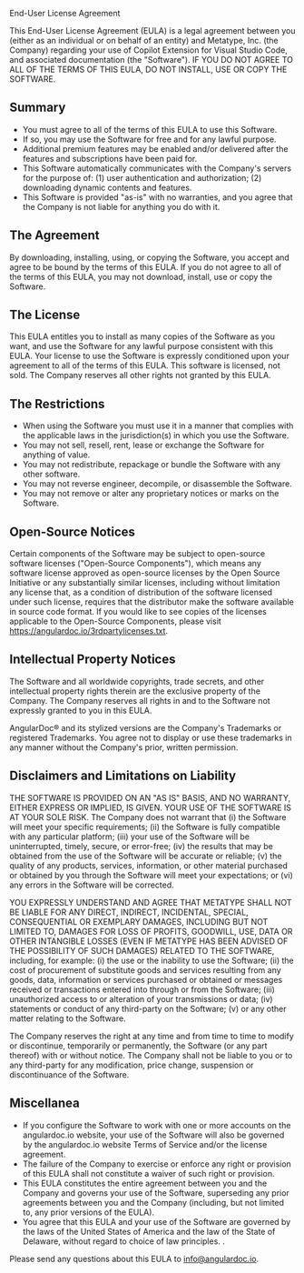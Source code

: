 End-User License Agreement

This End-User License Agreement (EULA) is a legal agreement between you (either as an individual or on behalf of an entity) and Metatype, Inc. (the Company) regarding your use of Copilot Extension for Visual Studio Code, and associated documentation (the "Software"). 
IF YOU DO NOT AGREE TO ALL OF THE TERMS OF THIS EULA, DO NOT INSTALL, USE OR COPY THE SOFTWARE.

## Summary

- You must agree to all of the terms of this EULA to use this Software.
- If so, you may use the Software for free and for any lawful purpose.
- Additional premium features may be enabled and/or delivered after the features and subscriptions have been paid for.
- This Software automatically communicates with the Company's servers for the purpose of: (1) user authentication and authorization; (2) downloading dynamic contents and features. 
- This Software is provided "as-is" with no warranties, and you agree that the Company is not liable for anything you do with it.

## The Agreement

By downloading, installing, using, or copying the Software, you accept and agree to be bound by the terms of this EULA. 
If you do not agree to all of the terms of this EULA, you may not download, install, use or copy the Software.

## The License

This EULA entitles you to install as many copies of the Software as you want, and use the Software for any lawful purpose consistent with this EULA. 
Your license to use the Software is expressly conditioned upon your agreement to all of the terms of this EULA. 
This software is licensed, not sold. The Company reserves all other rights not granted by this EULA.

## The Restrictions

- When using the Software you must use it in a manner that complies with the applicable laws in the jurisdiction(s) in which you use the Software.
- You may not sell, resell, rent, lease or exchange the Software for anything of value.
- You may not redistribute, repackage or bundle the Software with any other software.
- You may not reverse engineer, decompile, or disassemble the Software.
- You may not remove or alter any proprietary notices or marks on the Software.

## Open-Source Notices

Certain components of the Software may be subject to open-source software licenses ("Open-Source Components"), which means any software license approved as open-source licenses by the Open Source Initiative or any substantially similar licenses, including without limitation any license that, as a condition of distribution of the software licensed under such license, requires that the distributor make the software available in source code format. If you would like to see copies of the licenses applicable to the Open-Source Components, please visit https://angulardoc.io/3rdpartylicenses.txt.

## Intellectual Property Notices

The Software and all worldwide copyrights, trade secrets, and other intellectual property rights therein are the exclusive property of the Company. The Company reserves all rights in and to the Software not expressly granted to you in this EULA.

AngularDoc® and its stylized versions are the Company's Trademarks or registered Trademarks. You agree not to display or use these trademarks in any manner without the Company's prior, written permission.

## Disclaimers and Limitations on Liability

THE SOFTWARE IS PROVIDED ON AN "AS IS" BASIS, AND NO WARRANTY, EITHER EXPRESS OR IMPLIED, IS GIVEN. YOUR USE OF THE SOFTWARE IS AT YOUR SOLE RISK. The Company does not warrant that (i) the Software will meet your specific requirements; (ii) the Software is fully compatible with any particular platform; (iii) your use of the Software will be uninterrupted, timely, secure, or error-free; (iv) the results that may be obtained from the use of the Software will be accurate or reliable; (v) the quality of any products, services, information, or other material purchased or obtained by you through the Software will meet your expectations; or (vi) any errors in the Software will be corrected.

YOU EXPRESSLY UNDERSTAND AND AGREE THAT METATYPE SHALL NOT BE LIABLE FOR ANY DIRECT, INDIRECT, INCIDENTAL, SPECIAL, CONSEQUENTIAL OR EXEMPLARY DAMAGES, INCLUDING BUT NOT LIMITED TO, DAMAGES FOR LOSS OF PROFITS, GOODWILL, USE, DATA OR OTHER INTANGIBLE LOSSES (EVEN IF METATYPE HAS BEEN ADVISED OF THE POSSIBILITY OF SUCH DAMAGES) RELATED TO THE SOFTWARE, including, for example: (i) the use or the inability to use the Software; (ii) the cost of procurement of substitute goods and services resulting from any goods, data, information or services purchased or obtained or messages received or transactions entered into through or from the Software; (iii) unauthorized access to or alteration of your transmissions or data; (iv) statements or conduct of any third-party on the Software; (v) or any other matter relating to the Software.

The Company reserves the right at any time and from time to time to modify or discontinue, temporarily or permanently, the Software (or any part thereof) with or without notice. The Company shall not be liable to you or to any third-party for any modification, price change, suspension or discontinuance of the Software.

## Miscellanea

- If you configure the Software to work with one or more accounts on the angulardoc.io website, your use of the Software will also be governed by the angulardoc.io website Terms of Service and/or the license agreement.
- The failure of the Company to exercise or enforce any right or provision of this EULA shall not constitute a waiver of such right or provision.
- This EULA constitutes the entire agreement between you and the Company and governs your use of the Software, superseding any prior agreements between you and the Company (including, but not limited to, any prior versions of the EULA).
- You agree that this EULA and your use of the Software are governed by the laws of the United States of America and the law of the State of Delaware, without regard to choice of law principles. .


Please send any questions about this EULA to info@angulardoc.io.




